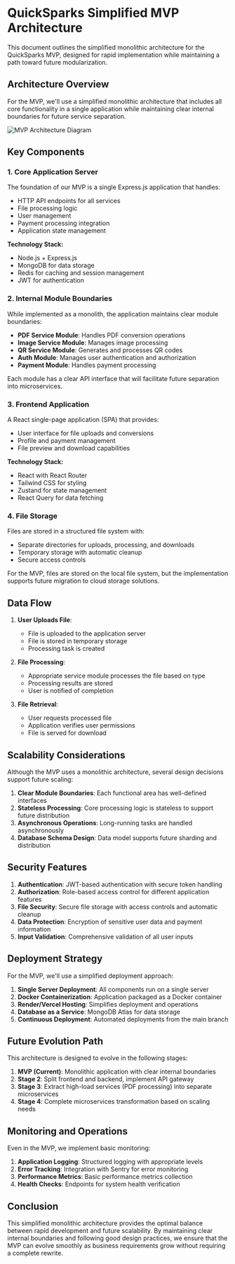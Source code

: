 # QuickSparks Simplified MVP Architecture

This document outlines the simplified monolithic architecture for the QuickSparks MVP, designed for rapid implementation while maintaining a path toward future modularization.

## Architecture Overview

For the MVP, we'll use a simplified monolithic architecture that includes all core functionality in a single application while maintaining clear internal boundaries for future service separation.

![MVP Architecture Diagram](https://via.placeholder.com/800x400?text=QuickSparks+MVP+Architecture)

## Key Components

### 1. Core Application Server

The foundation of our MVP is a single Express.js application that handles:

- HTTP API endpoints for all services
- File processing logic
- User management
- Payment processing integration
- Application state management

**Technology Stack:**
- Node.js + Express.js
- MongoDB for data storage
- Redis for caching and session management
- JWT for authentication

### 2. Internal Module Boundaries

While implemented as a monolith, the application maintains clear module boundaries:

- **PDF Service Module**: Handles PDF conversion operations
- **Image Service Module**: Manages image processing
- **QR Service Module**: Generates and processes QR codes
- **Auth Module**: Manages user authentication and authorization
- **Payment Module**: Handles payment processing

Each module has a clear API interface that will facilitate future separation into microservices.

### 3. Frontend Application

A React single-page application (SPA) that provides:

- User interface for file uploads and conversions
- Profile and payment management
- File preview and download capabilities

**Technology Stack:**
- React with React Router
- Tailwind CSS for styling
- Zustand for state management
- React Query for data fetching

### 4. File Storage

Files are stored in a structured file system with:

- Separate directories for uploads, processing, and downloads
- Temporary storage with automatic cleanup
- Secure access controls

For the MVP, files are stored on the local file system, but the implementation supports future migration to cloud storage solutions.

## Data Flow

1. **User Uploads File**: 
   - File is uploaded to the application server
   - File is stored in temporary storage
   - Processing task is created

2. **File Processing**:
   - Appropriate service module processes the file based on type
   - Processing results are stored
   - User is notified of completion

3. **File Retrieval**:
   - User requests processed file
   - Application verifies user permissions
   - File is served for download

## Scalability Considerations

Although the MVP uses a monolithic architecture, several design decisions support future scaling:

1. **Clear Module Boundaries**: Each functional area has well-defined interfaces
2. **Stateless Processing**: Core processing logic is stateless to support future distribution
3. **Asynchronous Operations**: Long-running tasks are handled asynchronously
4. **Database Schema Design**: Data model supports future sharding and distribution

## Security Features

1. **Authentication**: JWT-based authentication with secure token handling
2. **Authorization**: Role-based access control for different application features
3. **File Security**: Secure file storage with access controls and automatic cleanup
4. **Data Protection**: Encryption of sensitive user data and payment information
5. **Input Validation**: Comprehensive validation of all user inputs

## Deployment Strategy

For the MVP, we'll use a simplified deployment approach:

1. **Single Server Deployment**: All components run on a single server
2. **Docker Containerization**: Application packaged as a Docker container
3. **Render/Vercel Hosting**: Simplifies deployment and operations
4. **Database as a Service**: MongoDB Atlas for data storage
5. **Continuous Deployment**: Automated deployments from the main branch

## Future Evolution Path

This architecture is designed to evolve in the following stages:

1. **MVP (Current)**: Monolithic application with clear internal boundaries
2. **Stage 2**: Split frontend and backend, implement API gateway
3. **Stage 3**: Extract high-load services (PDF processing) into separate microservices
4. **Stage 4**: Complete microservices transformation based on scaling needs

## Monitoring and Operations

Even in the MVP, we implement basic monitoring:

1. **Application Logging**: Structured logging with appropriate levels
2. **Error Tracking**: Integration with Sentry for error monitoring
3. **Performance Metrics**: Basic performance metrics collection
4. **Health Checks**: Endpoints for system health verification

## Conclusion

This simplified monolithic architecture provides the optimal balance between rapid development and future scalability. By maintaining clear internal boundaries and following good design practices, we ensure that the MVP can evolve smoothly as business requirements grow without requiring a complete rewrite.
